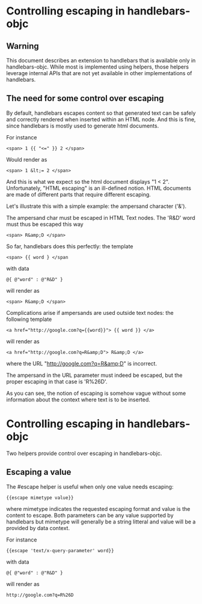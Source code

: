# Controlling escaping in handlebars-objc #

## Warning 

This document describes an extension to handlebars that is available only in handlebars-objc. While most is implemented using helpers, those helpers leverage internal APIs that are not yet available in other implementations of handlebars. 

## The need for some control over escaping

By default, handlebars escapes content so that generated text can be safely and correctly rendered when inserted within an HTML node. And this is fine, since handlebars is mostly used to generate html documents. 

For instance 

	<span> 1 {{ "<=" }} 2 </span>

Would render as

	<span> 1 &lt;= 2 </span>

And this is what we expect so the html document displays "1 < 2".
Unfortunately, "HTML escaping" is an ill-defined notion. HTML documents are made of different parts that require different escaping. 

Let's illustrate this with a simple example: the ampersand character ('&').

The ampersand char must be escaped in HTML Text nodes. The 'R&D' word must thus be escaped this way

	<span> R&amp;D </span>
    
So far, handlebars does this perfectly: the template 

	<span> {{ word } </span
    
with data 

	@{ @"word" : @"R&D" }
    
will render as

	<span> R&amp;D </span>

Complications arise if ampersands are used outside text nodes: the following template

	<a href="http://google.com?q={{word}}"> {{ word }} </a>
    
will render as 

	<a href="http://google.com?q=R&amp;D"> R&amp;D </a>
    
where the URL "http://google.com?q=R&amp;D" is incorrect.

The ampersand in the URL parameter must indeed be escaped, but the proper escaping in that case is 'R%26D'.

As you can see, the notion of escaping is somehow vague without some information about the context where text is to be inserted. 

# Controlling escaping in handlebars-objc

Two helpers provide control over escaping in handlebars-objc. 

## Escaping a value 

The #escape helper is useful when only one value needs escaping:

	{{escape mimetype value}}
    
where mimetype indicates the requested escaping format and value is the content to escape. Both parameters can be any value supported by handlebars but mimetype will generally be a string litteral and value will be a provided by data context. 

For instance 

	{{escape 'text/x-query-parameter' word}}
    
with data

	@{ @"word" : @"R&D" }

will render as 

	http://google.com?q=R%26D

















